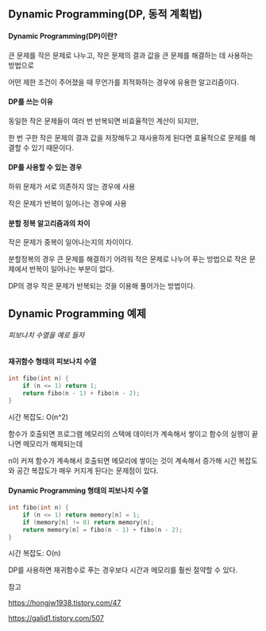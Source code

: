 ## Dynamic Programming(DP, 동적 계획법)


#### Dynamic Programming(DP)이란?

큰 문제를 작은 문제로 나누고, 작은 문제의 결과 값을 큰 문제를 해결하는 데 사용하는 방법으로 

어떤 제한 조건이 주어졌을 때 무언가를 최적화하는 경우에 유용한 알고리즘이다.

#### DP를 쓰는 이유

동일한 작은 문제들이 여러 번 반복되면 비효율적인 계산이 되지만, 

한 번 구한 작은 문제의 결과 값을 저장해두고 재사용하게 된다면 효율적으로 문제를 해결할 수 있기 때문이다.

#### DP를 사용할 수 있는 경우

하위 문제가 서로 의존하지 않는 경우에 사용

작은 문제가 반복이 일어나는 경우에 사용

#### 분할 정복 알고리즘과의 차이

작은 문제가 중복이 일어나는지의 차이이다.

분할정복의 경우 큰 문제를 해결하기 어려워 작은 문제로 나누어 푸는 방법으로 작은 문제에서 반복이 일어나는 부분이 없다.

DP의 경우 작은 문제가 반복되는 것을 이용해 풀어가는 방법이다.

## Dynamic Programming 예제


###### 피보나치 수열을 예로 들자

#### 재귀함수 형태의 피보나치 수열

``` C++
int fibo(int n) {
	if (n <= 1) return 1;
	return fibo(n - 1) + fibo(n - 2);
}
```

시간 복잡도: O(n^2)

함수가 호출되면 프로그램 메모리의 스택에 데이터가 계속해서 쌓이고 함수의 실행이 끝나면 메모리가 해제되는데

n이 커져 함수가 계속해서 호출되면 메모리에 쌓이는 것이 계속해서 증가해 시간 복잡도와 공간 복잡도가 매우 커지게 된다는 문제점이 있다.



#### Dynamic Programming 형태의 피보나치 수열

``` C++
int fibo(int n) {
	if (n <= 1) return memory[n] = 1;
	if (memory[n] != 0) return memory[n];
	return memory[n] = fibo(n - 1) + fibo(n - 2);
}
```

시간 복잡도: O(n)

DP를 사용하면 재귀함수로 푸는 경우보다 시간과 메모리를 훨씬 절약할 수 있다.





참고

https://hongjw1938.tistory.com/47

https://galid1.tistory.com/507







